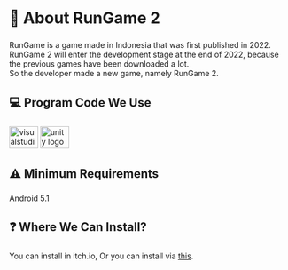 <h1 align="left">🚀 About RunGame 2</h1>

###

<p align="left">RunGame is a game made in Indonesia that was first published in 2022. <br>RunGame 2 will enter the development stage at the end of 2022, because the previous games have been downloaded a lot. <br>So the developer made a new game, namely RunGame 2.</p>

###

<h2 align="left">💻 Program Code We Use</h2>

###

<div align="left">
  <img src="https://cdn.jsdelivr.net/gh/devicons/devicon/icons/visualstudio/visualstudio-plain.svg" height="40" width="52" alt="visualstudio logo"  />
  <img src="https://cdn.jsdelivr.net/gh/devicons/devicon/icons/unity/unity-original.svg" height="40" width="52" alt="unity logo"  />
</div>

###

<h2 align="left">⚠️ Minimum Requirements</h2>

###

<p align="left">Android 5.1</p>

###

<h2 align="left">❓ Where We Can Install?</h2>

###

<p align="left">You can install in itch.io, Or you can install via <a href="https://indodev.itch.io/rungame-2">this</a>.</p>


###



